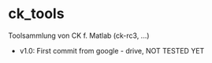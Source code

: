 # ck_tools
Toolsammlung von CK f. Matlab (ck-rc3, ...)

+ v1.0: First commit from google - drive, NOT TESTED YET
